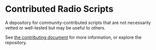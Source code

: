 Contributed Radio Scripts
=========================

A depository for community-contributed scripts that are not necessarily vetted
or well-tested but may be useful to others.

See [the contributing document](CONTRIBUTING.md) for more information, or
explore the repository.
